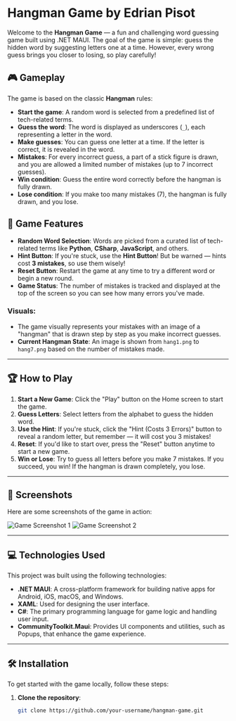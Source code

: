 # Hangman Game by Edrian Pisot

Welcome to the **Hangman Game** — a fun and challenging word guessing game built using .NET MAUI. The goal of the game is simple: guess the hidden word by suggesting letters one at a time. However, every wrong guess brings you closer to losing, so play carefully!

## 🎮 **Gameplay**

The game is based on the classic **Hangman** rules:

- **Start the game**: A random word is selected from a predefined list of tech-related terms.
- **Guess the word**: The word is displayed as underscores (`_`), each representing a letter in the word.
- **Make guesses**: You can guess one letter at a time. If the letter is correct, it is revealed in the word.
- **Mistakes**: For every incorrect guess, a part of a stick figure is drawn, and you are allowed a limited number of mistakes (up to 7 incorrect guesses).
- **Win condition**: Guess the entire word correctly before the hangman is fully drawn.
- **Lose condition**: If you make too many mistakes (7), the hangman is fully drawn, and you lose.

## 📝 **Game Features**

- **Random Word Selection**: Words are picked from a curated list of tech-related terms like **Python**, **CSharp**, **JavaScript**, and others.
- **Hint Button**: If you're stuck, use the **Hint Button**! But be warned — hints cost **3 mistakes**, so use them wisely!
- **Reset Button**: Restart the game at any time to try a different word or begin a new round.
- **Game Status**: The number of mistakes is tracked and displayed at the top of the screen so you can see how many errors you've made.

### **Visuals**:
- The game visually represents your mistakes with an image of a "hangman" that is drawn step by step as you make incorrect guesses.
- **Current Hangman State**: An image is shown from `hang1.png` to `hang7.png` based on the number of mistakes made.

---

## 🏆 **How to Play**

1. **Start a New Game**: Click the "Play" button on the Home screen to start the game.
2. **Guess Letters**: Select letters from the alphabet to guess the hidden word.
3. **Use the Hint**: If you're stuck, click the "Hint (Costs 3 Errors)" button to reveal a random letter, but remember — it will cost you 3 mistakes!
4. **Reset**: If you'd like to start over, press the "Reset" button anytime to start a new game.
5. **Win or Lose**: Try to guess all letters before you make 7 mistakes. If you succeed, you win! If the hangman is drawn completely, you lose.

---

## 📱 **Screenshots**

Here are some screenshots of the game in action:

![Game Screenshot 1](assets/screenshots/screenshot1.png)
![Game Screenshot 2](assets/screenshots/screenshot2.png)

---

## 💻 **Technologies Used**

This project was built using the following technologies:

- **.NET MAUI**: A cross-platform framework for building native apps for Android, iOS, macOS, and Windows.
- **XAML**: Used for designing the user interface.
- **C#**: The primary programming language for game logic and handling user input.
- **CommunityToolkit.Maui**: Provides UI components and utilities, such as Popups, that enhance the game experience.

---

## 🛠️ **Installation**

To get started with the game locally, follow these steps:

1. **Clone the repository**:
   ```bash
   git clone https://github.com/your-username/hangman-game.git
